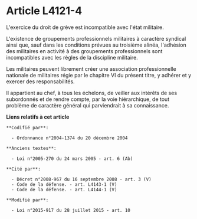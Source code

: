 # Article L4121-4

L'exercice du droit de grève est incompatible avec l'état militaire.

L'existence de groupements professionnels militaires à caractère syndical ainsi que, sauf dans les conditions prévues au
troisième alinéa, l'adhésion des militaires en activité à des groupements professionnels sont incompatibles avec les règles
de la discipline militaire. 

Les militaires peuvent librement créer une association professionnelle nationale de militaires régie par le chapitre VI du
présent titre, y adhérer et y exercer des responsabilités. 

Il appartient au chef, à tous les échelons, de veiller aux intérêts de ses subordonnés et de rendre compte, par la voie
hiérarchique, de tout problème de caractère général qui parviendrait à sa connaissance.

**Liens relatifs à cet article**

	**Codifié par**:

	  - Ordonnance n°2004-1374 du 20 décembre 2004

	**Anciens textes**:

	  - Loi n°2005-270 du 24 mars 2005 - art. 6 (Ab)

	**Cité par**:

	  - Décret n°2008-967 du 16 septembre 2008 - art. 3 (V)
	  - Code de la défense. - art. L4143-1 (V)
	  - Code de la défense. - art. L4144-1 (V)

	**Modifié par**:

	  - Loi n°2015-917 du 28 juillet 2015 - art. 10
